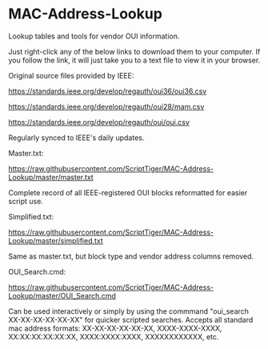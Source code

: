 # MAC-Address-Lookup
Lookup tables and tools for vendor OUI information.

Just right-click any of the below links to download them to your computer. If you follow the link, it will just take you to a text file to view it in your browser.

Original source files provided by IEEE:

https://standards.ieee.org/develop/regauth/oui36/oui36.csv

https://standards.ieee.org/develop/regauth/oui28/mam.csv

https://standards.ieee.org/develop/regauth/oui/oui.csv

Regularly synced to IEEE's daily updates.

Master.txt:

https://raw.githubusercontent.com/ScriptTiger/MAC-Address-Lookup/master/master.txt

Complete record of all IEEE-registered OUI blocks reformatted for easier script use.

Simplified.txt:

https://raw.githubusercontent.com/ScriptTiger/MAC-Address-Lookup/master/simplified.txt

Same as master.txt, but block type and vendor address columns removed.

OUI_Search.cmd:

https://raw.githubusercontent.com/ScriptTiger/MAC-Address-Lookup/master/OUI_Search.cmd

Can be used interactively or simply by using the commmand "oui_search XX-XX-XX-XX-XX-XX" for quicker scripted searches. Accepts all standard mac address formats: XX-XX-XX-XX-XX-XX, XXXX-XXXX-XXXX, XX:XX:XX:XX:XX:XX, XXXX:XXXX:XXXX, XXXXXXXXXXXX, etc.

